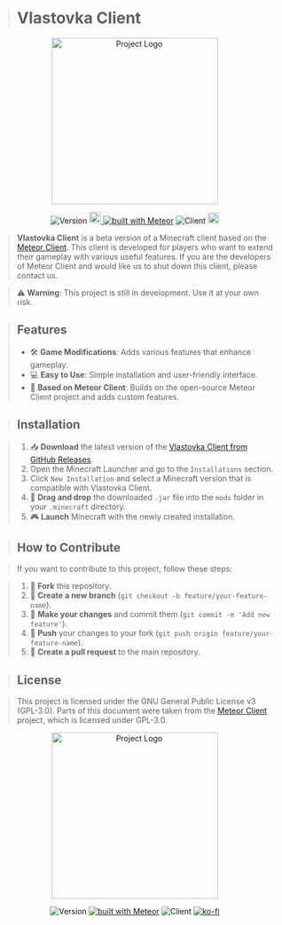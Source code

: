 > # Vlastovka Client

<p align="center">
  <img src="https://github.com/user-attachments/assets/ee3de53f-d6e7-43b4-92d8-a5dd823076fd" alt="Project Logo" width="300">
</p>

<div align="center">

![Version](https://img.shields.io/badge/Alpha_v1.0.1-006400)
<a href="https://meteorclient.com" target="_blank">
  <img src="https://meteorclient.com/icon.png" alt="Ko-Fi" style="height: 21px;"/>
</a>
[![built with Meteor](https://img.shields.io/badge/Meteor_Official_Site-blue)](https://meteorclient.com)
![Client](https://img.shields.io/github/contributors/lopimates1234/Vlastovka-Client?color=green)
<a href="https://ko-fi.com/lopimates1234" target="_blank">
  <img src="https://cdn.ko-fi.com/cdn/kofi1.png" alt="Ko-Fi" style="height: 20px;"/>
</a>

</div>

> **Vlastovka Client** is a beta version of a Minecraft client based on the [Meteor Client](https://github.com/MeteorDevelopment/meteor-client). This client is developed for players who want to extend their gameplay with various useful features. If you are the developers of Meteor Client and would like us to shut down this client, please contact us.

> ⚠️ **Warning**: This project is still in development. Use it at your own risk.

> ## Features
> - 🛠️ **Game Modifications**: Adds various features that enhance gameplay.
> - 💻 **Easy to Use**: Simple installation and user-friendly interface.
> - 🚀 **Based on Meteor Client**: Builds on the open-source Meteor Client project and adds custom features.

> ## Installation

> 1. 📥 **Download** the latest version of the [Vlastovka Client from GitHub Releases](LINK_TO_RELEASE).
> 2. Open the Minecraft Launcher and go to the `Installations` section.
> 3. Click `New Installation` and select a Minecraft version that is compatible with Vlastovka Client.
> 4. 📂 **Drag and drop** the downloaded `.jar` file into the `mods` folder in your `.minecraft` directory.
> 5. 🎮 **Launch** Minecraft with the newly created installation.

> ## How to Contribute

> If you want to contribute to this project, follow these steps:

> 1. 🍴 **Fork** this repository.
> 2. 🌿 **Create a new branch** (`git checkout -b feature/your-feature-name`).
> 3. 📝 **Make your changes** and commit them (`git commit -m 'Add new feature'`).
> 4. 🔄 **Push** your changes to your fork (`git push origin feature/your-feature-name`).
> 5. 🔧 **Create a pull request** to the main repository.

> ## License

> This project is licensed under the GNU General Public License v3 (GPL-3.0). Parts of this document were taken from the [Meteor Client](https://github.com/MeteorDevelopment/meteor-client) project, which is licensed under GPL-3.0.

<p align="center">
  <img src="https://github.com/user-attachments/assets/ee3de53f-d6e7-43b4-92d8-a5dd823076fd" alt="Project Logo" width="300">
</p>

<div align="center">

![Version](https://img.shields.io/badge/Aplha_v1.0.1-006400)
[![built with Meteor](https://img.shields.io/badge/meteor_official_site-blue)](https://meteor.com)
![Client](https://img.shields.io/github/contributors/lopimates1234/Vlastovka-Client?color=green)
[![ko-fi](https://img.shields.io/badge/Ko-Fi-color=red)](https://ko-fi.com/lopimates1234)

</div>
